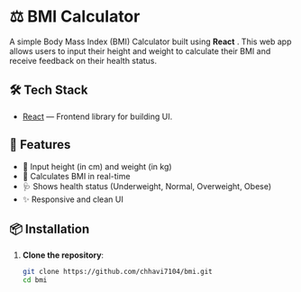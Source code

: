 # ⚖️ BMI Calculator

A simple Body Mass Index (BMI) Calculator built using **React** . This web app allows users to input their height and weight to calculate their BMI and receive feedback on their health status.

## 🛠️  Tech Stack 

- [React](https://reactjs.org/) —  Frontend library for building UI.

## 🚀 Features


- 📏 Input height (in cm) and weight (in kg)
- 🧮 Calculates BMI in real-time
- 🩺 Shows health status (Underweight, Normal, Overweight, Obese)
- ✨ Responsive and clean UI

## 📦 Installation

1. **Clone the repository**:

   ```bash
   git clone https://github.com/chhavi7104/bmi.git
   cd bmi
